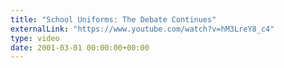 ```yaml
---
title: "School Uniforms: The Debate Continues"
externalLink: "https://www.youtube.com/watch?v=hM3LreY8_c4"
type: video
date: 2001-03-01 00:00:00+00:00
---
```

